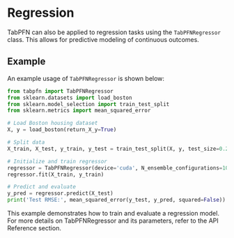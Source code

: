 # Regression

TabPFN can also be applied to regression tasks using the `TabPFNRegressor` class. This allows for predictive modeling of continuous outcomes.

## Example

An example usage of `TabPFNRegressor` is shown below:

```python
from tabpfn import TabPFNRegressor
from sklearn.datasets import load_boston
from sklearn.model_selection import train_test_split
from sklearn.metrics import mean_squared_error

# Load Boston housing dataset
X, y = load_boston(return_X_y=True)

# Split data
X_train, X_test, y_train, y_test = train_test_split(X, y, test_size=0.2, random_state=42)

# Initialize and train regressor
regressor = TabPFNRegressor(device='cuda', N_ensemble_configurations=10)
regressor.fit(X_train, y_train)

# Predict and evaluate
y_pred = regressor.predict(X_test)
print('Test RMSE:', mean_squared_error(y_test, y_pred, squared=False))
```
This example demonstrates how to train and evaluate a regression model. For more details on TabPFNRegressor and its parameters, refer to the API Reference section.